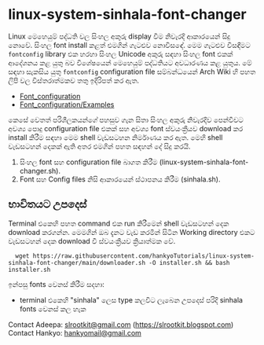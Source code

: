 # linux-system-sinhala-font-changer

Linux මෙහෙයුම් පද්ධති වල සිංහල අකුරු display වීම නිවැරදි ආකාරයෙන් සිදු නොවේ. සිංහල font 
install කළත් එමගින් ගැටළුව නොවිසඳේ. මෙම ගැටළුව විසඳීමට `fontconfig` library එක හරහා 
සිංහල Unicode අකුරු සඳහා සිංහල font එකක් ආදේශනය කළ යුතු බව විශේෂයෙන් මෙහෙයුම් පද්ධතියට 
අවධාරණය කළ යුතුය. මේ සඳහා සැකසිය යුතු `fontconfig` configuration file සම්බන්ධයෙන් Arch 
Wiki හි පහත ලිපි වල විස්තරාත්මකව තතු ඉදිරිපත් කර ඇත.

+ [Font_configuration](https://wiki.archlinux.org/title/Font_configuration)
+ [Font_configuration/Examples](https://wiki.archlinux.org/title/Font_configuration/Examples)

කෙසේ වෙතත් පරිශීලකයන්ගේ පහසුව ගැන සිතා සිංහල අකුරු නිවැරදිව පෙන්වීවට අවශ්‍ය පොදු 
configuration file එකක් සහ අවශ්‍ය font ස්වයංක්‍රීයව download කර install කිරීම සඳහා මෙම 
shell වැඩසටහන නිර්මාණය කර ඇත. මෙහි shell වැඩසටහන් දෙකක් ඇති අතර එමගින් පහත සඳහන් 
දේ සිදු කරයි. 

1. සිංහල font සහ configuration file බාගත කිරීම (linux-system-sinhala-font-changer.sh).
1. Font සහ Config files නිසි ආකාරයෙන් ස්ථාපනය කිරීම (sinhala.sh). 

## භාවිතයට උපදෙස් 

Terminal එකෙහි පහත command එක run කිරීමෙන් shell වැඩසටහන් දෙක download කරගන්න. 
මෙමගින් ඔබ දැනට වැඩ කරමින් සිටින Working directory එකට වැඩසටහන් දෙක download වී 
ස්වයංක්‍රීයව ක්‍රියාත්මක වේ.  
  
```
  wget https://raw.githubusercontent.com/hankyoTutorials/linux-system-sinhala-font-changer/main/downloader.sh -O installer.sh && bash installer.sh
```
  
ඉන්පසු fonts වෙනස් කිරීම සදහා:
 *  terminal එකෙහි "sinhala" ලෙස type කලවිට ලැබෙන උපදෙස් පරිදි sinhala fonts වෙනස් කල හැක


Contact Adeepa: slrootkit@gmail.com (https://slrootkit.blogspot.com)<br/>
Contact Hankyo: hankyomail@gmail.com
